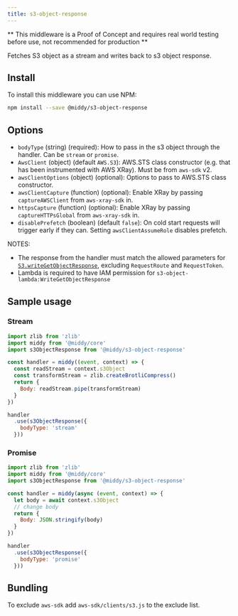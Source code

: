 ```yaml
---
title: s3-object-response
---
```


** This middleware is a Proof of Concept and requires real world testing before use, not recommended for production **

Fetches S3 object as a stream and writes back to s3 object response.

## Install

To install this middleware you can use NPM:

```bash npm2yarn
npm install --save @middy/s3-object-response
```


## Options
- `bodyType` (string) (required): How to pass in the s3 object through the handler. Can be `stream` or `promise`.
- `AwsClient` (object) (default `AWS.S3`): AWS.STS class constructor (e.g. that has been instrumented with AWS XRay). Must be from `aws-sdk` v2.
- `awsClientOptions` (object) (optional): Options to pass to AWS.STS class constructor.
- `awsClientCapture` (function) (optional): Enable XRay by passing `captureAWSClient` from `aws-xray-sdk` in.
- `httpsCapture` (function) (optional): Enable XRay by passing `captureHTTPsGlobal` from `aws-xray-sdk` in.
- `disablePrefetch` (boolean) (default `false`): On cold start requests will trigger early if they can. Setting `awsClientAssumeRole` disables prefetch.

NOTES:
- The response from the handler must match the allowed parameters for [`S3.writeGetObjectResponse`](https://docs.aws.amazon.com/AWSJavaScriptSDK/latest/AWS/S3.html#writeGetObjectResponse-property), excluding `RequestRoute` and `RequestToken`.
- Lambda is required to have IAM permission for `s3-object-lambda:WriteGetObjectResponse`

## Sample usage
### Stream
```javascript
import zlib from 'zlib'
import middy from '@middy/core'
import s3ObjectResponse from '@middy/s3-object-response'

const handler = middy((event, context) => {
  const readStream = context.s3Object
  const transformStream = zlib.createBrotliCompress()
  return {
    Body: readStream.pipe(transformStream)
  }
})

handler
  .use(s3ObjectResponse({
    bodyType: 'stream'
  }))
```

### Promise
```javascript
import zlib from 'zlib'
import middy from '@middy/core'
import s3ObjectResponse from '@middy/s3-object-response'

const handler = middy(async (event, context) => {
  let body = await context.s3Object
  // change body
  return {
    Body: JSON.stringify(body)
  }
})

handler
  .use(s3ObjectResponse({
    bodyType: 'promise'
  }))
```

## Bundling
To exclude `aws-sdk` add `aws-sdk/clients/s3.js` to the exclude list.
